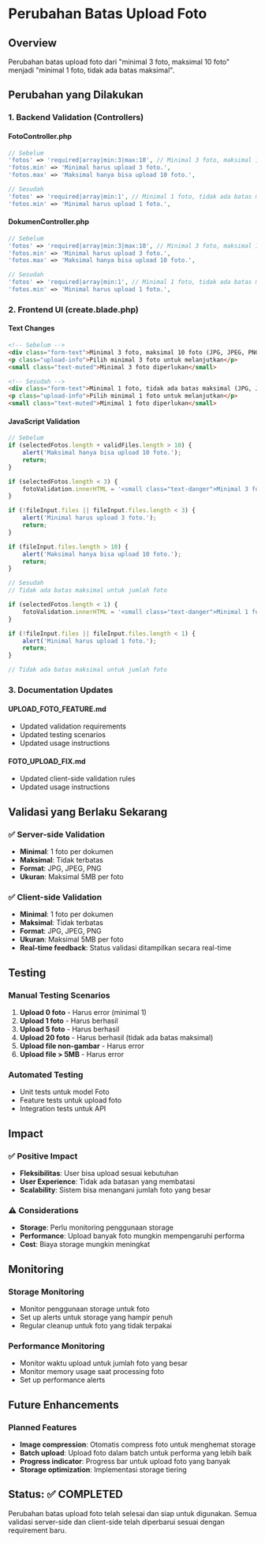 # Perubahan Batas Upload Foto

## Overview
Perubahan batas upload foto dari "minimal 3 foto, maksimal 10 foto" menjadi "minimal 1 foto, tidak ada batas maksimal".

## Perubahan yang Dilakukan

### 1. **Backend Validation (Controllers)**

#### FotoController.php
```php
// Sebelum
'fotos' => 'required|array|min:3|max:10', // Minimal 3 foto, maksimal 10 foto
'fotos.min' => 'Minimal harus upload 3 foto.',
'fotos.max' => 'Maksimal hanya bisa upload 10 foto.',

// Sesudah
'fotos' => 'required|array|min:1', // Minimal 1 foto, tidak ada batas maksimal
'fotos.min' => 'Minimal harus upload 1 foto.',
```

#### DokumenController.php
```php
// Sebelum
'fotos' => 'required|array|min:3|max:10', // Minimal 3 foto, maksimal 10 foto
'fotos.min' => 'Minimal harus upload 3 foto.',
'fotos.max' => 'Maksimal hanya bisa upload 10 foto.',

// Sesudah
'fotos' => 'required|array|min:1', // Minimal 1 foto, tidak ada batas maksimal
'fotos.min' => 'Minimal harus upload 1 foto.',
```

### 2. **Frontend UI (create.blade.php)**

#### Text Changes
```html
<!-- Sebelum -->
<div class="form-text">Minimal 3 foto, maksimal 10 foto (JPG, JPEG, PNG - Max: 5MB)</div>
<p class="upload-info">Pilih minimal 3 foto untuk melanjutkan</p>
<small class="text-muted">Minimal 3 foto diperlukan</small>

<!-- Sesudah -->
<div class="form-text">Minimal 1 foto, tidak ada batas maksimal (JPG, JPEG, PNG - Max: 5MB)</div>
<p class="upload-info">Pilih minimal 1 foto untuk melanjutkan</p>
<small class="text-muted">Minimal 1 foto diperlukan</small>
```

#### JavaScript Validation
```javascript
// Sebelum
if (selectedFotos.length + validFiles.length > 10) {
    alert('Maksimal hanya bisa upload 10 foto.');
    return;
}

if (selectedFotos.length < 3) {
    fotoValidation.innerHTML = '<small class="text-danger">Minimal 3 foto diperlukan</small>';
}

if (!fileInput.files || fileInput.files.length < 3) {
    alert('Minimal harus upload 3 foto.');
    return;
}

if (fileInput.files.length > 10) {
    alert('Maksimal hanya bisa upload 10 foto.');
    return;
}

// Sesudah
// Tidak ada batas maksimal untuk jumlah foto

if (selectedFotos.length < 1) {
    fotoValidation.innerHTML = '<small class="text-danger">Minimal 1 foto diperlukan</small>';
}

if (!fileInput.files || fileInput.files.length < 1) {
    alert('Minimal harus upload 1 foto.');
    return;
}

// Tidak ada batas maksimal untuk jumlah foto
```

### 3. **Documentation Updates**

#### UPLOAD_FOTO_FEATURE.md
- Updated validation requirements
- Updated testing scenarios
- Updated usage instructions

#### FOTO_UPLOAD_FIX.md
- Updated client-side validation rules
- Updated usage instructions

## Validasi yang Berlaku Sekarang

### ✅ **Server-side Validation**
- **Minimal**: 1 foto per dokumen
- **Maksimal**: Tidak terbatas
- **Format**: JPG, JPEG, PNG
- **Ukuran**: Maksimal 5MB per foto

### ✅ **Client-side Validation**
- **Minimal**: 1 foto per dokumen
- **Maksimal**: Tidak terbatas
- **Format**: JPG, JPEG, PNG
- **Ukuran**: Maksimal 5MB per foto
- **Real-time feedback**: Status validasi ditampilkan secara real-time

## Testing

### Manual Testing Scenarios
1. **Upload 0 foto** - Harus error (minimal 1)
2. **Upload 1 foto** - Harus berhasil
3. **Upload 5 foto** - Harus berhasil
4. **Upload 20 foto** - Harus berhasil (tidak ada batas maksimal)
5. **Upload file non-gambar** - Harus error
6. **Upload file > 5MB** - Harus error

### Automated Testing
- Unit tests untuk model Foto
- Feature tests untuk upload foto
- Integration tests untuk API

## Impact

### ✅ **Positive Impact**
- **Fleksibilitas**: User bisa upload sesuai kebutuhan
- **User Experience**: Tidak ada batasan yang membatasi
- **Scalability**: Sistem bisa menangani jumlah foto yang besar

### ⚠️ **Considerations**
- **Storage**: Perlu monitoring penggunaan storage
- **Performance**: Upload banyak foto mungkin mempengaruhi performa
- **Cost**: Biaya storage mungkin meningkat

## Monitoring

### Storage Monitoring
- Monitor penggunaan storage untuk foto
- Set up alerts untuk storage yang hampir penuh
- Regular cleanup untuk foto yang tidak terpakai

### Performance Monitoring
- Monitor waktu upload untuk jumlah foto yang besar
- Monitor memory usage saat processing foto
- Set up performance alerts

## Future Enhancements

### Planned Features
- **Image compression**: Otomatis compress foto untuk menghemat storage
- **Batch upload**: Upload foto dalam batch untuk performa yang lebih baik
- **Progress indicator**: Progress bar untuk upload foto yang banyak
- **Storage optimization**: Implementasi storage tiering

## Status: ✅ COMPLETED

Perubahan batas upload foto telah selesai dan siap untuk digunakan. Semua validasi server-side dan client-side telah diperbarui sesuai dengan requirement baru.
